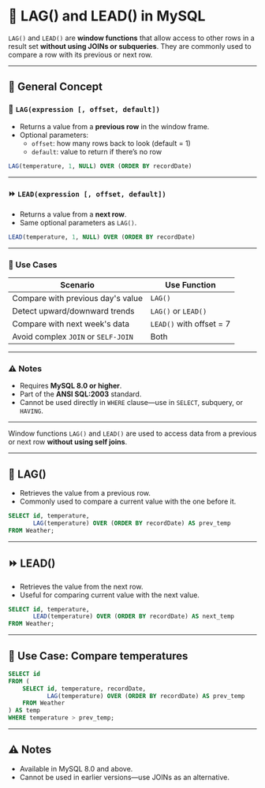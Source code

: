 # 🔁 LAG() and LEAD() in MySQL

`LAG()` and `LEAD()` are **window functions** that allow access to other rows in a result set **without using JOINs or subqueries**. They are commonly used to compare a row with its previous or next row.

---

## 📌 General Concept

### 🔁 `LAG(expression [, offset, default])`

- Returns a value from a **previous row** in the window frame.
- Optional parameters:
  - `offset`: how many rows back to look (default = 1)
  - `default`: value to return if there’s no row

```sql
LAG(temperature, 1, NULL) OVER (ORDER BY recordDate)
```

---

### ⏩ `LEAD(expression [, offset, default])`

- Returns a value from a **next row**.
- Same optional parameters as `LAG()`.

```sql
LEAD(temperature, 1, NULL) OVER (ORDER BY recordDate)
```

---

### 🧠 Use Cases

| Scenario                              | Use Function |
|---------------------------------------|--------------|
| Compare with previous day's value     | `LAG()`      |
| Detect upward/downward trends         | `LAG()` or `LEAD()` |
| Compare with next week's data         | `LEAD()` with offset = 7 |
| Avoid complex `JOIN` or `SELF-JOIN`   | Both         |

---

### ⚠️ Notes

- Requires **MySQL 8.0 or higher**.
- Part of the **ANSI SQL:2003** standard.
- Cannot be used directly in `WHERE` clause—use in `SELECT`, subquery, or `HAVING`.

---

Window functions `LAG()` and `LEAD()` are used to access data from a previous or next row **without using self joins**.

---

## 🔁 LAG()

- Retrieves the value from a previous row.
- Commonly used to compare a current value with the one before it.

```sql
SELECT id, temperature,
       LAG(temperature) OVER (ORDER BY recordDate) AS prev_temp
FROM Weather;
```

---

## ⏩ LEAD()

- Retrieves the value from the next row.
- Useful for comparing current value with the next value.

```sql
SELECT id, temperature,
       LEAD(temperature) OVER (ORDER BY recordDate) AS next_temp
FROM Weather;
```

---

## 🧠 Use Case: Compare temperatures

```sql
SELECT id
FROM (
    SELECT id, temperature, recordDate,
           LAG(temperature) OVER (ORDER BY recordDate) AS prev_temp
    FROM Weather
) AS temp
WHERE temperature > prev_temp;
```

---

## ⚠️ Notes

- Available in MySQL 8.0 and above.
- Cannot be used in earlier versions—use JOINs as an alternative.
